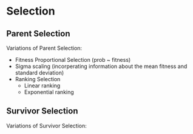 # Selection

## Parent Selection
Variations of Parent Selection:
* Fitness Proportional Selection (prob ~ fitness)
* Sigma scaling (incorperating information about the mean fitness and standard deviation)
* Ranking Selection
  * Linear ranking
  * Exponential ranking

## Survivor Selection
Variations of Survivor Selection:
